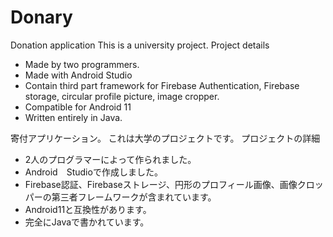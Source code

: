# Donary
Donation application
This is a university project.
Project details
- Made by two programmers.
- Made with Android Studio
- Contain third part framework for Firebase Authentication, Firebase storage, circular profile picture, image cropper.
- Compatible for Android 11
- Written entirely in Java.

寄付アプリケーション。
これは大学のプロジェクトです。
プロジェクトの詳細
- 2人のプログラマーによって作られました。
- Android　Studioで作成しました。
- Firebase認証、Firebaseストレージ、円形のプロフィール画像、画像クロッパーの第三者フレームワークが含まれています。
- Android11と互換性があります。
- 完全にJavaで書かれています。
